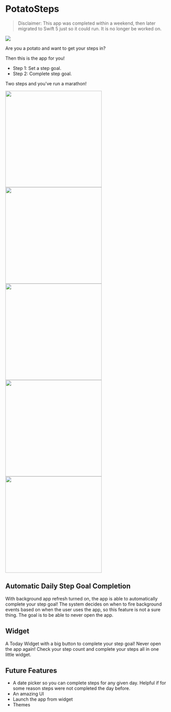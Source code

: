 # PotatoSteps 

> Disclaimer: This app was completed within a weekend, then later migrated to Swift 5 just so it could run. It is no longer be worked on. 

![](documentation/potatosteps_0appicon.png)

Are you a potato and want to get your steps in? 

Then this is the app for you! 

- Step 1: Set a step goal.  
- Step 2: Complete step goal. 

Two steps and you've run a marathon! 

<img src="documentation/potatosteps_1launch.png" width="300"/> <img src="documentation/potatosteps_2permissions.png" width="300"/> 
<img src="documentation/potatosteps_3changestepgoal.png" width="300"/> <img src="documentation/potatosteps_4completesteps.png" width="300"/> 
<img src="documentation/potatosteps_5widget.png" width="300"/>

## Automatic Daily Step Goal Completion
With background app refresh turned on, the app is able to automatically complete your step goal! The system decides on when to fire background events based on when the user uses the app, so this feature is not a sure thing. 
The goal is to be able to never open the app. 

## Widget 
A Today Widget with a big button to complete your step goal! Never open the app again! Check your step count and complete your steps all in one little widget. 

## Future Features 
- A date picker so you can complete steps for any given day. Helpful if for some reason steps were not completed the day before. 
- An amazing UI 
- Launch the app from widget 
- Themes
